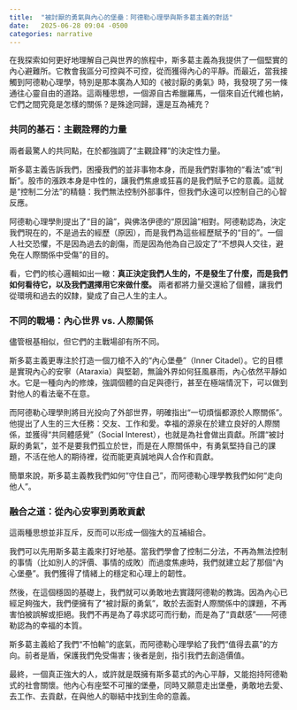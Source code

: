 ```yaml
---
title:  "被討厭的勇氣與內心的堡壘：阿德勒心理學與斯多葛主義的對話"
date:   2025-06-28 09:04 -0500
categories: narrative
---
```


在我探索如何更好地理解自己與世界的旅程中，斯多葛主義為我提供了一個堅實的內心避難所。它教會我區分可控與不可控，從而獲得內心的平靜。而最近，當我接觸到阿德勒心理學，特別是那本廣為人知的《被討厭的勇氣》時，我發現了另一條通往心靈自由的道路。這兩種思想，一個源自古希臘羅馬，一個來自近代維也納，它們之間究竟是怎樣的關係？是殊途同歸，還是互為補充？

### 共同的基石：主觀詮釋的力量
兩者最驚人的共同點，在於都強調了“主觀詮釋”的決定性力量。

斯多葛主義告訴我們，困擾我們的並非事物本身，而是我們對事物的“看法”或“判斷”。股市的漲跌本身是中性的，讓我們焦慮或狂喜的是我們賦予它的意義。這就是“控制二分法”的精髓：我們無法控制外部事件，但我們永遠可以控制自己的心智反應。

阿德勒心理學則提出了“目的論”，與佛洛伊德的“原因論”相對。阿德勒認為，決定我們現在的，不是過去的經歷（原因），而是我們為這些經歷賦予的“目的”。一個人社交恐懼，不是因為過去的創傷，而是因為他為自己設定了“不想與人交往，避免在人際關係中受傷”的目的。

看，它們的核心邏輯如出一轍：**真正決定我們人生的，不是發生了什麼，而是我們如何看待它，以及我們選擇用它來做什麼。** 兩者都將力量交還給了個體，讓我們從環境和過去的奴隸，變成了自己人生的主人。

### 不同的戰場：內心世界 vs. 人際關係
儘管根基相似，但它們的主戰場卻有所不同。

斯多葛主義更專注於打造一個刀槍不入的“內心堡壘”（Inner Citadel）。它的目標是實現內心的安寧（Ataraxia）與堅韌，無論外界如何狂風暴雨，內心依然平靜如水。它是一種向內的修煉，強調個體的自足與德行，甚至在極端情況下，可以做到對他人的看法毫不在意。

而阿德勒心理學則將目光投向了外部世界，明確指出“一切煩惱都源於人際關係”。他提出了人生的三大任務：交友、工作和愛。幸福的源泉在於建立良好的人際關係，並獲得“共同體感覺”（Social Interest），也就是為社會做出貢獻。所謂“被討厭的勇氣”，並不是要我們孤立於世，而是在人際關係中，有勇氣堅持自己的課題，不活在他人的期待裡，從而能更真誠地與人合作和貢獻。

簡單來說，斯多葛主義教我們如何“守住自己”，而阿德勒心理學教我們如何“走向他人”。

### 融合之道：從內心安寧到勇敢貢獻
這兩種思想並非互斥，反而可以形成一個強大的互補組合。

我們可以先用斯多葛主義來打好地基。當我們學會了控制二分法，不再為無法控制的事情（比如別人的評價、事情的成敗）而過度焦慮時，我們就建立起了那個“內心堡壘”。我們獲得了情緒上的穩定和心理上的韌性。

然後，在這個穩固的基礎上，我們就可以勇敢地去實踐阿德勒的教誨。因為內心已經足夠強大，我們便擁有了“被討厭的勇氣”，敢於去面對人際關係中的課題，不再害怕被誤解或拒絕。我們不再是為了尋求認可而行動，而是為了“貢獻感”——阿德勒認為的幸福的本質。

斯多葛主義給了我們“不怕輸”的底氣，而阿德勒心理學給了我們“值得去贏”的方向。前者是盾，保護我們免受傷害；後者是劍，指引我們去創造價值。

最終，一個真正強大的人，或許就是既擁有斯多葛式的內心平靜，又能抱持阿德勒式的社會關懷。他內心有座堅不可摧的堡壘，同時又願意走出堡壘，勇敢地去愛、去工作、去貢獻，在與他人的聯結中找到生命的意義。